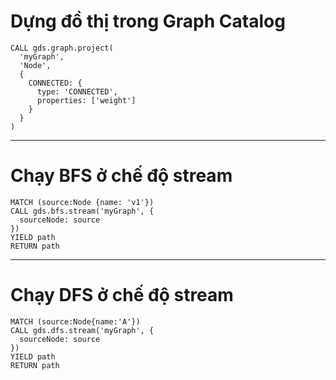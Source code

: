 # Dựng đồ thị trong Graph Catalog
```
CALL gds.graph.project(
  'myGraph', 
  'Node', 
  {
    CONNECTED: {
      type: 'CONNECTED', 
      properties: ['weight']
    }
  }
)
```

<hr>

# Chạy BFS ở chế độ stream
```
MATCH (source:Node {name: 'v1'})
CALL gds.bfs.stream('myGraph', {
  sourceNode: source
})
YIELD path
RETURN path
```

<hr>

# Chạy DFS ở chế độ stream
```
MATCH (source:Node{name:'A'})
CALL gds.dfs.stream('myGraph', {
  sourceNode: source
})
YIELD path
RETURN path
```
